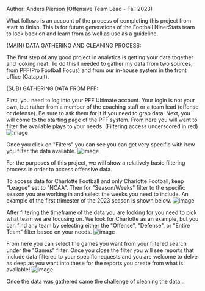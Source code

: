 Author: Anders Pierson (Offensive Team Lead - Fall 2023)

What follows is an account of the process of completing this project from start to finish. 
This is for future generations of the Football NinerStats team to look back on and learn from as well as use as a guideline.

(MAIN) DATA GATHERING AND CLEANING PROCESS:

The first step of any good project in analytics is getting your data together and looking neat.
To do this I needed to gather my data from two sources, from PFF(Pro Football Focus) and from our in-house system in the front office (Catapult).

  (SUB) GATHERING DATA FROM PFF:
  
  First, you need to log into your PFF Ultimate account. Your login is not your own, but rather from a member of the coaching staff or a team lead (offense or defense). Be sure to ask them for it if you need to       grab data.
  Next, you will come to the starting page of the PFF system. From here you will want to filter the available plays to your needs. (Filtering access underscored in red)
  ![image](https://github.com/AndersPierson/CharlotteFootballNinerStatsAnalytics/assets/77944969/3bf49ef7-0bb7-4794-885d-c32d5457ba47)

  Once you click on "Filters" you can see you can get very specific with how you filter the data available.
  ![image](https://github.com/AndersPierson/CharlotteFootballNinerStatsAnalytics/assets/77944969/aa62e41b-830c-4361-9cd3-33bd4ac9a2fc)

  For the purposes of this project, we will show a relatively basic filtering process in order to access offensive data.

  To access data for Charlotte Football and only Charlotte Football, keep "League" set to "NCAA". Then for "Season/Weeks" filter to the specific season you are working in and select the weeks you need to include.     An example of the first trimester of the 2023 season is shown below.
  ![image](https://github.com/AndersPierson/CharlotteFootballNinerStatsAnalytics/assets/77944969/52cc80c8-30c6-424b-9fdc-488c29b959ab)

  After filtering the timeframe of the data you are looking for you need to pick what team we are focusing on. We look for Charlotte as an example, but you can find any team by selecting either the "Offense",   "Defense", or "Entire Team" filter based on your needs.
![image](https://github.com/AndersPierson/CharlotteFootballNinerStatsAnalytics/assets/77944969/502a522b-c990-43f0-b992-eb373b0aa410)

From here you can select the games you want from your filtered search under the "Games" filter. Once you close the filter you will see reports that include data filtered to your specific requests and you are welcome to delve as deep as you want into these for the reports you create from what is available!
![image](https://github.com/AndersPierson/CharlotteFootballNinerStatsAnalytics/assets/77944969/85246483-6137-4c70-8c2c-edc6da4ec37c)



Once the data was gathered came the challenge of cleaning the data...
